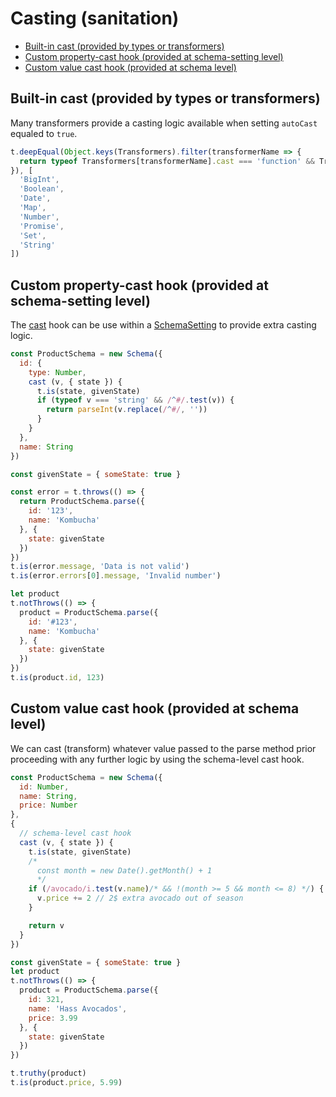 # Casting (sanitation)

- [Built-in cast (provided by types or transformers)](#built-in-cast-provided-by-types-or-transformers)
- [Custom property-cast hook (provided at schema-setting level)](#custom-property-cast-hook-provided-at-schema-setting-level)
- [Custom value cast hook (provided at schema level)](#custom-value-cast-hook-provided-at-schema-level)

## Built-in cast (provided by types or transformers)



Many transformers provide a casting logic available when setting `autoCast` equaled to `true`.

```js
t.deepEqual(Object.keys(Transformers).filter(transformerName => {
  return typeof Transformers[transformerName].cast === 'function' && Transformers[transformerName].settings.hasOwnProperty('autoCast')
}), [
  'BigInt',
  'Boolean',
  'Date',
  'Map',
  'Number',
  'Promise',
  'Set',
  'String'
])
```

## Custom property-cast hook (provided at schema-setting level)



The [cast](/api.md#Caster) hook can be use within a [SchemaSetting](/api.md#Schema..SchemaSettings) to provide
extra casting logic.

```js
const ProductSchema = new Schema({
  id: {
    type: Number,
    cast (v, { state }) {
      t.is(state, givenState)
      if (typeof v === 'string' && /^#/.test(v)) {
        return parseInt(v.replace(/^#/, ''))
      }
    }
  },
  name: String
})

const givenState = { someState: true }

const error = t.throws(() => {
  return ProductSchema.parse({
    id: '123',
    name: 'Kombucha'
  }, {
    state: givenState
  })
})
t.is(error.message, 'Data is not valid')
t.is(error.errors[0].message, 'Invalid number')

let product
t.notThrows(() => {
  product = ProductSchema.parse({
    id: '#123',
    name: 'Kombucha'
  }, {
    state: givenState
  })
})
t.is(product.id, 123)
```

## Custom value cast hook (provided at schema level)



We can cast (transform) whatever value passed to the parse method prior proceeding with any further logic by using
the schema-level cast hook.

```js
const ProductSchema = new Schema({
  id: Number,
  name: String,
  price: Number
},
{
  // schema-level cast hook
  cast (v, { state }) {
    t.is(state, givenState)
    /*
      const month = new Date().getMonth() + 1
      */
    if (/avocado/i.test(v.name)/* && !(month >= 5 && month <= 8) */) {
      v.price += 2 // 2$ extra avocado out of season
    }

    return v
  }
})

const givenState = { someState: true }
let product
t.notThrows(() => {
  product = ProductSchema.parse({
    id: 321,
    name: 'Hass Avocados',
    price: 3.99
  }, {
    state: givenState
  })
})

t.truthy(product)
t.is(product.price, 5.99)
```
